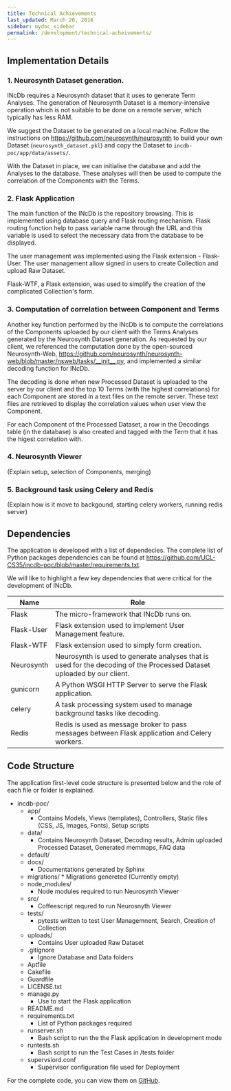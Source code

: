```yaml
---
title: Technical Achievements
last_updated: March 20, 2016
sidebar: mydoc_sidebar
permalink: /development/technical-acheivements/
---
```


## Implementation Details


### 1. Neurosynth Dataset generation. 
    
INcDb requires a Neurosynth dataset that it uses to generate Term Analyses. The generation of Neurosynth Dataset is a memory-intensive operation which is not suitable to be done on a remote server, which typically has less RAM. 

We suggest the Dataset to be generated on a local machine. Follow the instructions on <https://github.com/neurosynth/neurosynth> to build your own Dataset (`neurosynth_dataset.pkl`) and copy the Dataset to `incdb-poc/app/data/assets/`.

With the Dataset in place, we can initialise the database and add the Analyses to the database. These analyses will then be used to compute the correlation of the Components with the Terms.

### 2. Flask Application
		
The main function of the INcDb is the repository browsing. This is implemented using database query and Flask routing mechanism. Flask routing function help to pass variable name through the URL and this variable is used to select the necessary data from the database to be displayed. 

The user management was implemented using the Flask extension - Flask-User. The user management allow signed in users to create Collection and upload Raw Dataset. 

Flask-WTF, a Flask extension, was used to simplify the creation of the complicated Collection's form. 

### 3. Computation of correlation between Component and Terms
   
Another key function performed by the INcDb is to compute the correlations of the Components uploaded by our client with the Terms Analyses generated by the Neurosynth Dataset generation. As requested by our client, we referenced the computation done by the open-sourced Neurosynth-Web, <https://github.com/neurosynth/neurosynth-web/blob/master/nsweb/tasks/__init__.py>, and implemented a similar decoding function for INcDb.

The decoding is done when new Processed Dataset is uploaded to the server by our client and the top 10 Terms (with the highest correlations) for each Component are stored in a text files on the remote server. These text files are retrieved to display the correlation values when user view the Component.

For each Component of the Processed Dataset, a row in the Decodings table (in the database) is also created and tagged with the Term that it has the higest correlation with.

### 4. Neurosynth Viewer
   
(Explain setup, selection of Components, merging)

### 5. Background task using Celery and Redis

(Explain how is it move to backgound, starting celery workers, running redis server)

## Dependencies

The application is developed with a list of dependecies. The complete list of Python packages dependencies can be found at <https://github.com/UCL-CS35/incdb-poc/blob/master/requirements.txt>.

We will like to highlight a few key dependencies that were critical for the development of INcDb.

<table>
	<thead>
		<tr>
			<th>Name</th>
			<th>Role</th>
		</tr>
	</thead>
	<tbody>
		<tr>
			<td width="15%">Flask</td>
			<td>The micro-framework that INcDb runs on.</td>
		</tr>
		<tr>
			<td>Flask-User</td>
			<td>Flask extension used to implement User Management feature.</td>
		</tr>
		<tr>
			<td>Flask-WTF</td>
			<td>Flask extension used to simply form creation.</td>
		</tr>
		<tr>
			<td>Neurosynth</td>
			<td>Neurosynth is used to generate analyses that is used for the decoding of the Processed Dataset uploaded by our client.</td>
		</tr>
		<tr>
			<td>gunicorn</td>
			<td>A Python WSGI HTTP Server to serve the Flask application.</td>
		</tr>
		<tr>
			<td>celery</td>
			<td>A task processing system used to manage background tasks like decoding.</td>
		</tr>
		<tr>
			<td>Redis</td>
			<td>Redis is used as message broker to pass messages between Flask application and Celery workers.</td>
		</tr>
	</tbody>
</table>

## Code Structure

The application first-level code structure is presented below and the role of each file or folder is explained.

* incdb-poc/
    * app/
        * Contains Models, Views (templates), Controllers, Static files (CSS, JS, Images, Fonts), Setup scripts
    * data/
        * Contains Neurosynth Dataset, Decoding results, Admin uploaded Processed Dataset, Generated memmaps, FAQ data
    * default/
    * docs/
        * Documentations generated by Sphinx
    * migrations/
    		* Migrations genereted (Currently empty)
    * node_modules/
        * Node modules required to run Neurosynth Viewer
    * src/
        * Coffeescript requred to run Neurosnyth Viewer
    * tests/
        * pytests written to test User Managemnent, Search, Creation of Collection
    * uploads/
        * Contains User uploaded Raw Dataset
    * .gitignore
        * Ignore Database and Data folders 
    * Aptfile
    * Cakefile
    * Guardfile
    * LICENSE.txt
    * manage.py
        * Use to start the Flask application
    * README.md
    * requirements.txt
        * List of Python packages required
    * runserver.sh
        * Bash script to run the the Flask application in development mode
    * runtests.sh
        * Bash script to run the Test Cases in /tests folder
    * supervsiord.conf
        * Supervisor configuration file used for Deployment

For the complete code, you can view them on [GitHub](https://github.com/UCL-CS35/incdb-poc). 